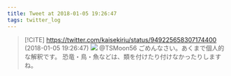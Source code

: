 ```yaml
---
title: Tweet at 2018-01-05 19:26:47
tags: twitter_log
---
```


> [!CITE] https://twitter.com/kaisekiriu/status/949225658307174400 (2018-01-05 19:26:47)
> ![](https://twitter.com/kaisekiriu/status/949225658307174400)
> @TSMoon56 ごめんなさい。あくまで個人的な解釈です。
> 恐竜・鳥・魚などは、類を付けたり付けなかったりしますね。

